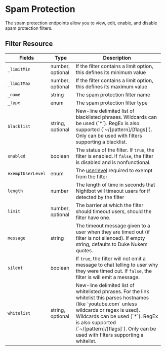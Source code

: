 # Spam Protection

The spam protection endpoints allow you to view, edit, enable, and disable spam protection filters.

## Filter Resource

<table>
	<thead>
		<tr>
			<th style="width: 120px;">Fields</th>
			<th>Type</th>
			<th>Description</th>
		</tr>
	</thead>
	<tbody>
		<tr>
			<td><code>_limitMin</code></td>
			<td>number, optional</td>
			<td>If the filter contains a limit option, this defines its minimum value</td>
		</tr>
		<tr>
			<td><code>_limitMax</code></td>
			<td>number, optional</td>
			<td>If the filter contains a limit option, this defines its maximum value</td>
		</tr>
		<tr>
			<td><code>_name</code></td>
			<td>string</td>
			<td>The spam protection filter name</td>
		</tr>
		<tr>
			<td><code>_type</code></td>
			<td>enum</td>
			<td>The spam protection filter type</td>
		</tr>
		<tr>
			<td><code>blacklist</code></td>
			<td>string, optional</td>
			<td>New-line delimited list of blacklisted phrases. Wildcards can be used (`*`). RegEx is also supported (`~/[pattern]/[flags]`). Only can be used with filters supporting a blacklist.</td>
		</tr>
		<tr>
			<td><code>enabled</code></td>
			<td>boolean</td>
			<td>The status of the filter. If <code>true</code>, the filter is enabled. If <code>false</code>, the filter is disabled and is nonfunctional.</td>
		</tr>
		<tr>
			<td><code>exemptUserLevel</code></td>
			<td>enum</td>
			<td>The <a href="#userlevels">userlevel</a> required to exempt from the filter</td>
		</tr>
		<tr>
			<td><code>length</code></td>
			<td>number</td>
			<td>The length of time in seconds that Nightbot will timeout users for if detected by the filter</td>
		</tr>
		<tr>
			<td><code>limit</code></td>
			<td>number, optional</td>
			<td>The barrier at which the filter should timeout users, should the filter have one.</td>
		</tr>
		<tr>
			<td><code>message</code></td>
			<td>string</td>
			<td>The timeout message given to a user when they are timed out (if filter is not silenced). If empty string, defaults to Duke Nukem quotes.</td>
		</tr>
		<tr>
			<td><code>silent</code></td>
			<td>boolean</td>
			<td>If <code>true</code>, the filter will not emit a message to chat telling to user why they were timed out. If <code>false</code>, the filter is will emit a message.</td>
		</tr>
		<tr>
			<td><code>whitelist</code></td>
			<td>string, optional</td>
			<td>New-line delimited list of whitelisted phrases. For the link whitelist this parses hostnames (like `youtube.com` unless wildcards or regex is used). Wildcards can be used (`*`). RegEx is also supported (`~/[pattern]/[flags]`). Only can be used with filters supporting a whitelist.</td>
		</tr>
	</tbody>
</table>
